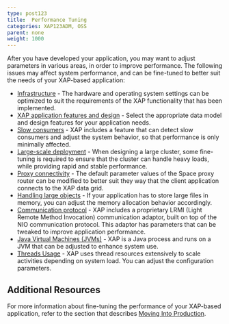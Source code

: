 ```yaml
---
type: post123
title:  Performance Tuning
categories: XAP123ADM, OSS
parent: none
weight: 1000
---
```



After you have developed your application, you may want to adjust parameters in various areas, in order to improve performance. The following issues may affect system performance, and can be fine-tuned to better suit the needs of your XAP-based application:

- [Infrastructure](./tuning-infrastructure.html) - The hardware and operating system settings can be optimized to suit the requirements of the XAP functionality that has been implemented.
- [XAP application features and design](./tuning-gigaspaces-performance.html) - Select the appropriate data model and design features for your application needs.
- [Slow consumers](./slow-consumer.html) - XAP includes a feature that can detect slow consumers and adjust the system behavior, so that performance is only minimally affected.
- [Large-scale deployment](./tuning-large-scale-deployment.html) - When designing a large cluster, some fine-tuning is required to ensure that the cluster can handle heavy loads, while providing rapid and stable performance.
- [Proxy connectivity](./tuning-proxy-connectivity.html) - The default parameter values of the Space proxy router can be modified to better suit they way that the client application connects to the XAP data grid.
- [Handling large objects](./tuning-handling-large-objects.html) - If your application has to store large files in memory, you can adjust the memory allocation behavior accordingly.
- [Communication protocol](./tuning-communication-protocol.html) - XAP includes a proprietary LRMI (Light Remote Method Invocation) communication adaptor, built on top of the NIO communication protocol. This adaptor has parameters that can be tweaked to improve application performance.
- [Java Virtual Machines (JVMs)](./tuning-java-virtual-machines.html) - XAP is a Java process and runs on a JVM that can be adjusted to enhance system use.
- [Threads Usage](./tuning-threads-usage.html) - XAP uses thread resources extensively to scale activities depending on system load. You can adjust the configuration parameters.

## Additional Resources

For more information about fine-tuning the performance of your XAP-based application, refer to the section that describes [Moving Into Production](../production/index.html).
